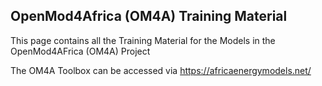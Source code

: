 ## OpenMod4Africa (OM4A) Training Material

This page contains all the Training Material for the Models in the OpenMod4AFrica (OM4A) Project

The OM4A Toolbox can be accessed via https://africaenergymodels.net/

